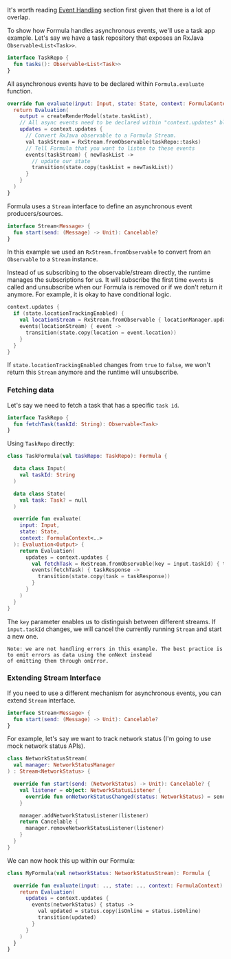 It's worth reading [Event Handling](events.md) section first given that there is a lot of overlap.

To show how Formula handles asynchronous events, we'll use a task app example. Let's say we have
a task repository that exposes an RxJava `Observable<List<Task>>`.
```kotlin
interface TaskRepo {
  fun tasks(): Observable<List<Task>>
}
```

All asynchronous events have to be declared within `Formula.evaluate` function.
```kotlin
override fun evaluate(input: Input, state: State, context: FormulaContext): ... {
  return Evaluation(
    output = createRenderModel(state.taskList),
    // All async events need to be declared within "context.updates" block.
    updates = context.updates {
      // Convert RxJava observable to a Formula Stream.
      val taskStream = RxStream.fromObservable(taskRepo::tasks)
      // Tell Formula that you want to listen to these events
      events(taskStream) { newTaskList ->
        // update our state
        transition(state.copy(taskList = newTaskList))
      }
    }
  )
}

```

Formula uses a `Stream` interface to define an asynchronous event producers/sources.
```kotlin
interface Stream<Message> {
  fun start(send: (Message) -> Unit): Cancelable?
}
```

In this example we used an `RxStream.fromObservable` to convert from an `Observable` to a `Stream` instance.

Instead of us subscribing to the observable/stream directly, the runtime manages the subscriptions for us.
It will subscribe the first time `events` is called and unsubscribe when our Formula is removed or
if we don't return it anymore. For example, it is okay to have conditional logic.
```kotlin
context.updates {
  if (state.locationTrackingEnabled) {
    val locationStream = RxStream.fromObservable { locationManager.updates() }
    events(locationStream) { event ->
      transition(state.copy(location = event.location))
    }
  }
}
```

If `state.locationTrackingEnabled` changes from `true` to `false`, we won't return this `Stream`
anymore and the runtime will unsubscribe.

### Fetching data
Let's say we need to fetch a task that has a specific `task id`.
```kotlin
interface TaskRepo {
  fun fetchTask(taskId: String): Observable<Task>
}
```

Using `TaskRepo` directly:
```kotlin
class TaskFormula(val taskRepo: TaskRepo): Formula {

  data class Input(
    val taskId: String
  )

  data class State(
    val task: Task? = null
  )

  override fun evaluate(
    input: Input,
    state: State,
    context: FormulaContext<..>
  ): Evaluation<Output> {
    return Evaluation(
      updates = context.updates {
        val fetchTask = RxStream.fromObservable(key = input.taskId) { taskRepo.fetchTask(input.taskId) }
        events(fetchTask) { taskResponse ->
          transition(state.copy(task = taskResponse))
        }
      }
    )
  }
}
```

The `key` parameter enables us to distinguish between different streams. If `input.taskId` changes, we will
cancel the currently running `Stream` and start a new one.

```
Note: we are not handling errors in this example. The best practice is to emit errors as data using the onNext instead
of emitting them through onError.
```

### Extending Stream Interface
If you need to use a different mechanism for asynchronous events, you can extend `Stream` interface.
```kotlin
interface Stream<Message> {
  fun start(send: (Message) -> Unit): Cancelable?
}
```


For example, let's say we want to track network status (I'm going to use mock network status APIs).
```kotlin
class NetworkStatusStream(
  val manager: NetworkStatusManager
) : Stream<NetworkStatus> {

  override fun start(send: (NetworkStatus) -> Unit): Cancelable? {
    val listener = object: NetworkStatusListener {
      override fun onNetworkStatusChanged(status: NetworkStatus) = send(status)
    }

    manager.addNetworkStatusListener(listener)
    return Cancelable {
      manager.removeNetworkStatusListener(listener)
    }
  }
}
```

We can now hook this up within our Formula:
```kotlin
class MyFormula(val networkStatus: NetworkStatusStream): Formula {

  override fun evaluate(input: .., state: .., context: FormulaContext): .. {
    return Evaluation(
      updates = context.updates {
        events(networkStatus) { status ->
          val updated = status.copy(isOnline = status.isOnline)
          transition(updated)
        }
      }
    )
  }
}
```
